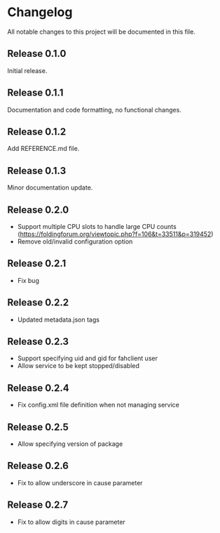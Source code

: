 # Changelog

All notable changes to this project will be documented in this file.

## Release 0.1.0

Initial release.

## Release 0.1.1

Documentation and code formatting, no functional changes.

## Release 0.1.2

Add REFERENCE.md file.

## Release 0.1.3

Minor documentation update.

## Release 0.2.0

* Support multiple CPU slots to handle large CPU counts (https://foldingforum.org/viewtopic.php?f=106&t=33511&p=319452)
* Remove old/invalid configuration option

## Release 0.2.1

* Fix bug

## Release 0.2.2

* Updated metadata.json tags

## Release 0.2.3

* Support specifying uid and gid for fahclient user
* Allow service to be kept stopped/disabled

## Release 0.2.4

* Fix config.xml file definition when not managing service

## Release 0.2.5

* Allow specifying version of package

## Release 0.2.6

* Fix to allow underscore in cause parameter

## Release 0.2.7

* Fix to allow digits in cause parameter
